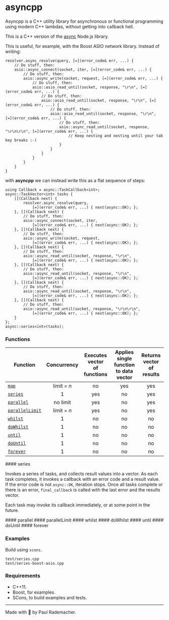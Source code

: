 # asyncpp

Asyncpp is a C++ utility library for asynchronous or functional programming using modern C++ lambdas, without getting into callback hell.

This is a C++ version of the [async](https://github.com/caolan/async) Node.js library.

This is useful, for example, with the Boost ASIO network library.  Instead of writing:

    resolver.async_resolve(query, [=](error_code& err, ...) {
        // Do stuff, then:
        asio::async_connect(socket, iter, [=](error_code& err, ...) {
            // Do stuff, then:
            asio::async_write(socket, request, [=](error_code& err, ...) {
                // Do stuff, then:
                asio::asio_read_until(socket, response, "\r\n", [=](error_code& err, ...) {
                    // Do stuff, then:
                    asio::asio_read_until(socket, response, "\r\n", [=](error_code& err, ...) {
                        // Do stuff, then:
                        asio::asio_read_until(socket, response, "\r\n", [=](error_code& err, ...) {
                            // Do stuff, then:
                            asio::async_read_until(socket, response, "\r\n\r\n", [=](error_code& err, ...) {
                                // Keep nesting and nesting until your tab key breaks :-(
                            }
                        }
                    }
                }
            }
        }
    }

with **asyncpp** we can instead write this as a flat sequence of steps:


    using Callback = async::TaskCallback<int>;
    async::TaskVector<int> tasks {
        [](Callback next) {
            resolver.async_resolve(query,
                [=](error_code& err, ...) { next(async::OK); };
        }, [](Callback next) {
            // Do stuff, then:
            asio::async_connect(socket, iter,
                [=](error_code& err, ...) { next(async::OK); };
        }, [](Callback next) {
            // Do stuff, then:
            asio::async_write(socket, request,
                [=](error_code& err, ...) { next(async::OK); };
        }, [](Callback next) {
            // Do stuff, then:
            asio::async_read_until(socket, response, "\r\n",
                [=](error_code& err, ...) { next(async::OK); };
        }, [](Callback next) {
            // Do stuff, then:
            asio::async_read_until(socket, response, "\r\n",
                [=](error_code& err, ...) { next(async::OK); };
        }, [](Callback next) {
            // Do stuff, then:
            asio::async_read_until(socket, response, "\r\n",
                [=](error_code& err, ...) { next(async::OK); };
        }, [](Callback next) {
            // Do stuff, then:
            asio::async_read_until(socket, response, "\r\n\r\n",
                [=](error_code& err, ...) { next(async::OK); };
        }
    };
    async::series<int>(tasks);


### Functions

Function | Concurrency | Executes vector<br> of functions | Applies single function<br>to data vector | Returns vector <br>of results
--------------------------------- | :---: | :---: | :---: | :---:
[`map`](#map)                     | limit = _n_ | no | yes | yes
[`series`](#series)               | 1 | yes | no | yes
[`parallel`](#parallel)           | no limit | yes | no | yes
[`parallelLimit`](#parallelLimit)  | limit = _n_ | yes | no | yes
[`whilst`](#whilst)               | 1 | no | no | no
[`doWhilst`](#doWhilst)           | 1 | no | no | no
[`until`](#until)                 | 1 | no | no | no
[`doUntil`](#doUntil)             | 1 | no | no | no
[`forever`](#forever)             | 1 | no | no | no

<a name="series" />
#### series
</a>

Invokes a series of tasks, and collects result values into a vector. As each task completes, it invokes a callback with an error code and a result value. If the error code is not `async::OK`, iteration stops. Once all tasks complete or there is an error, `final_callback` is called with the last error and the results vector.

Each task may invoke its callback immediately, or at some point in the future.

<a name="parallel" />
#### parallel

<a name="parallelLimit" />
#### parallelLimit

<a name="whilst" />
#### whilst

<a name="doWhilst" />
#### doWhilst

<a name="until" />
#### until

<a name="doUntil" />
#### doUntil

<a name="forever" />
#### forever




### Examples

Build using `scons`.

    test/series.cpp
    test/series-boost-asio.cpp

### Requirements

* C++11.
* Boost, for examples.
* SCons, to build examples and tests.


---------

Made with :horse: by Paul Rademacher.
